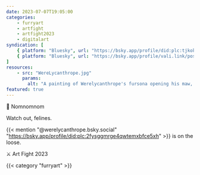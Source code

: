 ```yaml
---
date: 2023-07-07T19:05:00
categories:
    - furryart
    - artfight
    - artfight2023
    - digitalart
syndication: [
    { platform: "Bluesky", url: "https://bsky.app/profile/did:plc:tjkokzqdnfzzlaxdjjzzzi5b/post/3k7wob4lobu25", hidden: true },
    { platform: "Bluesky", url: "https://bsky.app/profile/vali.link/post/3k7wob4lobu25" }
]
resources:
    - src: "WereLycanthrope.jpg"
      params:
        alt: "A painting of Werelycanthrope's fursona opening his maw, ready to eat a sandwich. A cat's head is peeking out of the front of the sandwich."
featured: true
---
```

🥪 Nomnomnom

Watch out, felines. 

{{< mention "@werelycanthrope.bsky.social" "https://bsky.app/profile/did:plc:2fysggmrge4qwtemxbfce5xh" >}} is on the loose.

⚔️ Art Fight 2023

{{< category "furryart" >}}

